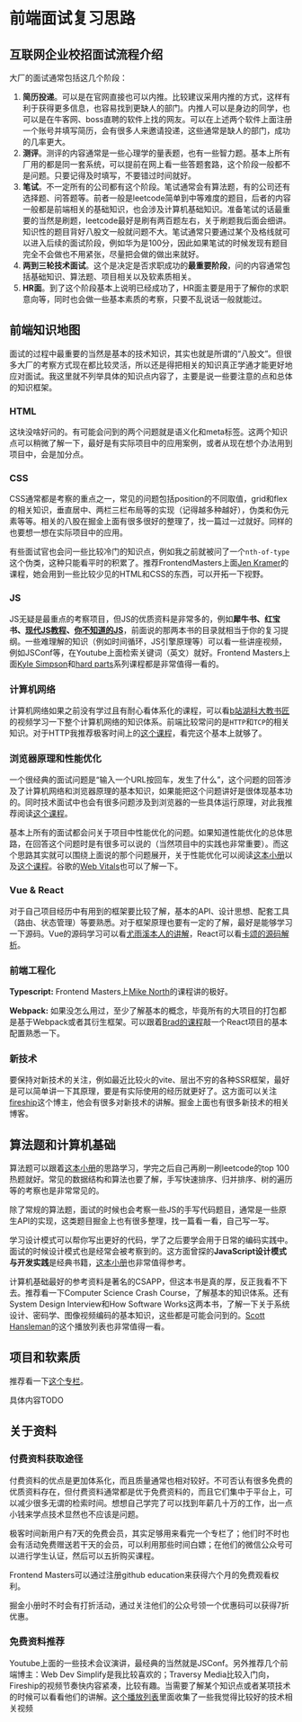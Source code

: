 # 前端面试复习思路

## 互联网企业校招面试流程介绍

大厂的面试通常包括这几个阶段：

1. **简历投递**。可以是在官网直接也可以内推。比较建议采用内推的方式，这样有利于获得更多信息，也容易找到更缺人的部门。内推人可以是身边的同学，也可以是在牛客网、boss直聘的软件上找的网友。可以在上述两个软件上面注册一个账号并填写简历，会有很多人来邀请投递，这些通常是缺人的部门，成功的几率更大。
2. **测评**。测评的内容通常是一些心理学的量表题，也有一些智力题。基本上所有厂用的都是同一套系统，可以提前在网上看一些答题套路，这个阶段一般都不是问题。只要记得及时填写，不要错过时间就好。
3. **笔试**。不一定所有的公司都有这个阶段。笔试通常会有算法题，有的公司还有选择题、问答题等。前者一般是leetcode简单到中等难度的题目，后者的内容一般都是前端相关的基础知识，也会涉及计算机基础知识。准备笔试的话最重要的当然是刷题，leetcode最好是刷有两百题左右，关于刷题我后面会细讲。知识性的题目背好八股文一般就问题不大。笔试通常只要通过某个及格线就可以进入后续的面试阶段，例如华为是100分，因此如果笔试的时候发现有题目完全不会做也不用紧张，尽量把会做的做出来就好。
4. **两到三轮技术面试**。这个是决定是否求职成功的**最重要阶段**，问的内容通常包括基础知识、算法题、项目相关以及软素质相关。
5. **HR面**。到了这个阶段基本上说明已经成功了，HR面主要是用于了解你的求职意向等，同时也会做一些基本素质的考察，只要不乱说话一般就能过。

## 前端知识地图

面试的过程中最重要的当然是基本的技术知识，其实也就是所谓的“八股文”。但很多大厂的考察方式现在都比较灵活，所以还是得把相关的知识真正学通才能更好地应对面试。我这里就不列举具体的知识点内容了，主要是说一些要注意的点和总体的知识框架。

### HTML

这块没啥好问的。有可能会问到的两个问题就是语义化和meta标签。这两个知识点可以稍微了解一下，最好是有实际项目中的应用案例，或者从现在想个办法用到项目中，会是加分点。

### CSS

CSS通常都是考察的重点之一，常见的问题包括position的不同取值，grid和flex的相关知识，垂直居中、两栏三栏布局等的实现（记得越多种越好），伪类和伪元素等等。相关的八股在掘金上面有很多很好的整理了，找一篇过一过就好。同样的也要想一想在实际项目中的应用。

有些面试官也会问一些比较冷门的知识点，例如我之前就被问了一个`nth-of-type`这个伪类，这种只能看平时的积累了。推荐FrontendMasters上面[Jen Kramer](https://frontendmasters.com/courses/intermediate-html-css/)的课程，她会用到一些比较少见的HTML和CSS的东西，可以开拓一下视野。

### JS

JS无疑是最重点的考察项目，但JS的优质资料是非常多的，例如**犀牛书、红宝书、[现代JS教程](https://zh.javascript.info/)、[你不知道的JS](https://github.com/getify/You-Dont-Know-JS)**，前面说的那两本书的目录就相当于你的复习提纲。一些难理解的知识（例如时间循环，JS引擎原理等）可以看一些讲座视频，例如JSConf等，在Youtube上面检索关键词（英文）就好。Frontend Masters上面[Kyle Simpson](https://frontendmasters.com/courses/deep-javascript-v3/)和[hard parts](https://frontendmasters.com/courses/javascript-hard-parts-v2/)系列课程都是非常值得一看的。

### 计算机网络

计算机网络如果之前没有学过且有耐心看体系化的课程，可以看[b站湖科大教书匠](https://www.bilibili.com/video/BV1c4411d7jb/?spm_id_from=333.337.search-card.all.click&vd_source=c5a5aa45b307809696ff99ad8744fc8f)的视频学习一下整个计算机网络的知识体系。前端比较常问的是`HTTP`和`TCP`的相关知识。对于HTTP我推荐极客时间上的[这个课程](https://time.geekbang.org/column/intro/100029001)，看完这个基本上就够了。

### 浏览器原理和性能优化

一个很经典的面试问题是“输入一个URL按回车，发生了什么”，这个问题的回答涉及了计算机网络和浏览器原理的基本知识，如果能把这个问题讲好是很体现基本功的。同时技术面试中也会有很多问题涉及到浏览器的一些具体运行原理，对此我推荐阅读[这个课程](https://time.geekbang.org/column/intro/100033601)。

基本上所有的面试都会问关于项目中性能优化的问题。如果知道性能优化的总体思路，在回答这个问题时是有很多可以说的（当然项目中的实践也非常重要）。而这个思路其实就可以围绕上面说的那个问题展开，关于性能优化可以阅读[这本小册](https://juejin.cn/book/6844733750048210957?enter_from=course_center)以及[这个课程](https://frontendmasters.com/courses/web-performance/)。谷歌的[Web Vitals](https://www.youtube.com/watch?v=5Ox0nqa_pPc&list=PLqC58yKM1FYFrV1BnF-M7TplnKG-_eOpM&index=16&t=1459s)也可以了解一下。

### Vue & React

对于自己项目经历中有用到的框架要比较了解，基本的API、设计思想、配套工具（路由、状态管理）等要熟悉。对于框架原理也要有一定的了解，最好是能够学习一下源码。Vue的源码学习可以看[尤雨溪本人的讲解](https://www.bilibili.com/video/BV1rC4y187Vw/?spm_id_from=333.337.search-card.all.click&vd_source=c5a5aa45b307809696ff99ad8744fc8f)，React可以看[卡颂的源码解析](https://react.iamkasong.com/)。
### 前端工程化

**Typescript:** Frontend Masters上[Mike North](https://frontendmasters.com/teachers/mike-north/)的课程讲的极好。

**Webpack:** 如果没怎么用过，至少了解基本的概念，毕竟所有的大项目的打包都是基于Webpack或者其衍生框架。可以跟着[Brad的课程](https://www.youtube.com/watch?v=IZGNcSuwBZs)敲一个React项目的基本配置熟悉一下。

### 新技术

要保持对新技术的关注，例如最近比较火的vite、层出不穷的各种SSR框架，最好是可以简单讲一下其原理，要是有实际使用的经历就更好了。这方面可以关注[fireship](https://www.youtube.com/c/Fireship)这个博主，他会有很多对新技术的讲解。掘金上面也有很多新技术的相关博客。
## 算法题和计算机基础

算法题可以跟着[这本小册](https://juejin.cn/book/6844733800300150797?enter_from=course_center)的思路学习，学完之后自己再刷一刷leetcode的top 100热题就好。常见的数据结构和算法也要了解，手写快速排序、归并排序、树的遍历等的考察也是非常常见的。

除了常规的算法题，面试的时候也会考察一些JS的手写代码题目，通常是一些原生API的实现，这类题目掘金上也有很多整理，找一篇看一看，自己写一写。

学习设计模式可以帮你写出更好的代码，学了之后要学会用于日常的编码实践中。面试的时候设计模式也是经常会被考察到的。这方面曾探的**JavaScript设计模式与开发实践**是经典书籍，[这本小册](https://juejin.cn/book/6844733790204461070?enter_from=course_center)也非常值得参考。

计算机基础最好的参考资料是著名的CSAPP，但这本书是真的厚，反正我看不下去。推荐看一下Computer Science Crash Course，了解基本的知识体系。还有System Design Interview和How Software Works这两本书，了解一下关于系统设计、密码学、图像视频编码的基本知识，这些都是可能会问到的。[Scott Hansleman](https://www.youtube.com/playlist?list=PL0M0zPgJ3HSesuPIObeUVQNbKqlw5U2Vr)的这个播放列表也非常值得一看。

## 项目和软素质

推荐看一下[这个专栏](https://time.geekbang.org/column/intro/100023401)。

具体内容TODO

## 关于资料

### 付费资料获取途径

付费资料的优点是更加体系化，而且质量通常也相对较好。不可否认有很多免费的优质资料存在，但付费资料通常都是优于免费资料的，而且它们集中于平台上，可以减少很多无谓的检索时间。想想自己学完了可以找到年薪几十万的工作，出一点小钱来学点技术显然也不应该是问题。

极客时间新用户有7天的免费会员，其实足够用来看完一个专栏了；他们时不时也会有活动免费赠送若干天的会员，可以利用那些时间白嫖；在他们的微信公众号可以进行学生认证，然后可以五折购买课程。

Frontend Masters可以通过注册github education来获得六个月的免费观看权利。

掘金小册时不时会有打折活动，通过关注他们的公众号领一个优惠码可以获得7折优惠。

### 免费资料推荐

Youtube上面的一些技术会议演讲，最经典的当然就是JSConf。另外推荐几个前端博主：Web Dev Simplify是我比较喜欢的；Traversy Media比较入门向，Fireship的视频节奏快内容紧凑，比较有趣。当需要了解某个知识点或者某项技术的时候可以看看他们的讲解。[这个播放列表](https://www.youtube.com/playlist?list=PLqC58yKM1FYFrV1BnF-M7TplnKG-_eOpM)里面收集了一些我觉得比较好的技术相关视频





